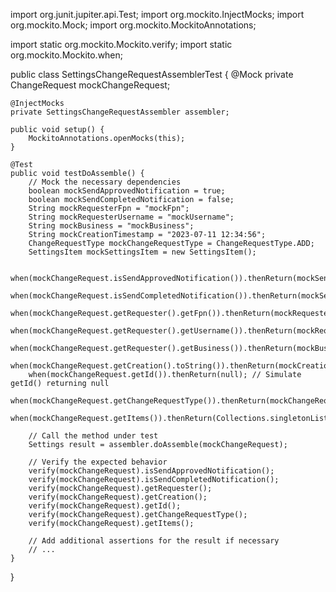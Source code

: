 import org.junit.jupiter.api.Test;
import org.mockito.InjectMocks;
import org.mockito.Mock;
import org.mockito.MockitoAnnotations;

import static org.mockito.Mockito.verify;
import static org.mockito.Mockito.when;

public class SettingsChangeRequestAssemblerTest {
    @Mock
    private ChangeRequest mockChangeRequest;

    @InjectMocks
    private SettingsChangeRequestAssembler assembler;

    public void setup() {
        MockitoAnnotations.openMocks(this);
    }

    @Test
    public void testDoAssemble() {
        // Mock the necessary dependencies
        boolean mockSendApprovedNotification = true;
        boolean mockSendCompletedNotification = false;
        String mockRequesterFpn = "mockFpn";
        String mockRequesterUsername = "mockUsername";
        String mockBusiness = "mockBusiness";
        String mockCreationTimestamp = "2023-07-11 12:34:56";
        ChangeRequestType mockChangeRequestType = ChangeRequestType.ADD;
        SettingsItem mockSettingsItem = new SettingsItem();

        when(mockChangeRequest.isSendApprovedNotification()).thenReturn(mockSendApprovedNotification);
        when(mockChangeRequest.isSendCompletedNotification()).thenReturn(mockSendCompletedNotification);
        when(mockChangeRequest.getRequester().getFpn()).thenReturn(mockRequesterFpn);
        when(mockChangeRequest.getRequester().getUsername()).thenReturn(mockRequesterUsername);
        when(mockChangeRequest.getRequester().getBusiness()).thenReturn(mockBusiness);
        when(mockChangeRequest.getCreation().toString()).thenReturn(mockCreationTimestamp);
        when(mockChangeRequest.getId()).thenReturn(null); // Simulate getId() returning null
        when(mockChangeRequest.getChangeRequestType()).thenReturn(mockChangeRequestType);
        when(mockChangeRequest.getItems()).thenReturn(Collections.singletonList(mockSettingsItem));

        // Call the method under test
        Settings result = assembler.doAssemble(mockChangeRequest);

        // Verify the expected behavior
        verify(mockChangeRequest).isSendApprovedNotification();
        verify(mockChangeRequest).isSendCompletedNotification();
        verify(mockChangeRequest).getRequester();
        verify(mockChangeRequest).getCreation();
        verify(mockChangeRequest).getId();
        verify(mockChangeRequest).getChangeRequestType();
        verify(mockChangeRequest).getItems();

        // Add additional assertions for the result if necessary
        // ...
    }
}

